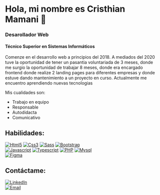 # Hola, mi nombre es Cristhian Mamani 👋
### Desarollador Web
#### Técnico Superior en Sistemas Informáticos
Comenze en el desarrollo web a principios del 2018. A mediados del 2020 tuve la oportunidad de tener un pasantia voluntariada de 3 meses, donde me surgio la oportunidad de trabajar 8 meses, donde era encargado frontend donde realize 2 landing pages para diferentes empresas y donde estuve dando mantenimiento a un proyecto en curso. Actualmente me encuentro aprendiendo nuevas tecnologias

Mis cualidades son: 
- Trabajo en equipo 
- Responsable
- Autodidacta
- Comunicativo

## Habilidades:
[![Html5](https://img.shields.io/badge/Html5-ef6526?style=for-the-badge&logo=html5&logoColor=white&labelColor=101010)]()
[![Css3](https://img.shields.io/badge/Css3-26A9DD?style=for-the-badge&logo=css3&logoColor=white&labelColor=101010)]()
[![Sass](https://img.shields.io/badge/Sass-CA6496?style=for-the-badge&logo=sass&logoColor=white&labelColor=101010)]()
[![Bootstrap](https://img.shields.io/badge/Bootstrap-7B0FF8?style=for-the-badge&logo=bootstrap&logoColor=white&labelColor=101010)]()
</br>
[![Javascript](https://img.shields.io/badge/Javascript-EFDA4D?style=for-the-badge&logo=javascript&logoColor=white&labelColor=101010)]()
[![Typescript](https://img.shields.io/badge/Typescript-3077C5?style=for-the-badge&logo=typescript&logoColor=white&labelColor=101010)]()
[![PHP](https://img.shields.io/badge/PHP-757AB2?style=for-the-badge&logo=php&logoColor=white&labelColor=101010)]()
[![Mysql](https://img.shields.io/badge/Myql-DA830D?style=for-the-badge&logo=mysql&logoColor=white&labelColor=101010)]()
</br>
[![Figma](https://img.shields.io/badge/Figma-A057FE?style=for-the-badge&logo=figma&logoColor=white&labelColor=101010)]()

## Contáctame:

[![LinkedIn](https://img.shields.io/badge/LinkedIn-015987?style=for-the-badge&logo=linkedin&logoColor=white&labelColor=101010)](https://www.linkedin.com/in/cristhian-mamani-murillo-3226a9204/)
</br>
[![Email](https://img.shields.io/badge/Gmail-E25A4C?style=for-the-badge&logo=gmail&logoColor=white&labelColor=101010)](mailto:cmm14012000@gmail.com)

